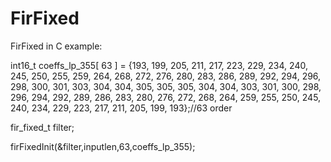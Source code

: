 # FirFixed
FirFixed in C
example:

int16_t coeffs_lp_355[ 63 ] =
{193, 199, 205, 211, 217, 223, 229, 234, 240, 245, 250, 255, 259, 264,
 268, 272, 276, 280, 283, 286, 289, 292, 294, 296, 298, 300, 301, 303,
 304, 304, 305, 305, 305, 304, 304, 303, 301, 300, 298, 296, 294, 292,
 289, 286, 283, 280, 276, 272, 268, 264, 259, 255, 250, 245, 240, 234,
 229, 223, 217, 211, 205, 199, 193};//63 order
 
fir_fixed_t filter;

firFixedInit(&filter,inputlen,63,coeffs_lp_355);
